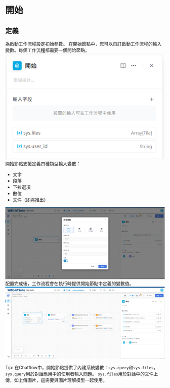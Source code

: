 # 開始
## 定義
為啟動工作流程設定初始參數。
在開始節點中，您可以自訂啟動工作流程的輸入變數。每個工作流程都需要一個開始節點。
![開始節點](/工作流程/節點說明/images/開始節點.png)
開始節點支援定義四種類型輸入變數：
- 文字
- 段落
- 下拉選項
- 數位
- 文件（即將推出）

![配置開始節點的變數](/工作流程/節點說明/images/配置開始節點的變數.png)
配置完成後，工作流程會在執行時提供開始節點中定義的變數值。
![配置完成工作流](/工作流程/節點說明/images/配置完成工作流.png)

Tip: 在Chatflow中，開始節點提供了內建系統變數：```sys.query```和```sys.files```。
```sys.query```用於對話應用中的使用者輸入問題。
```sys.files```用於對話中的文件上傳，如上傳圖片，這需要與圖片理解模型一起使用。